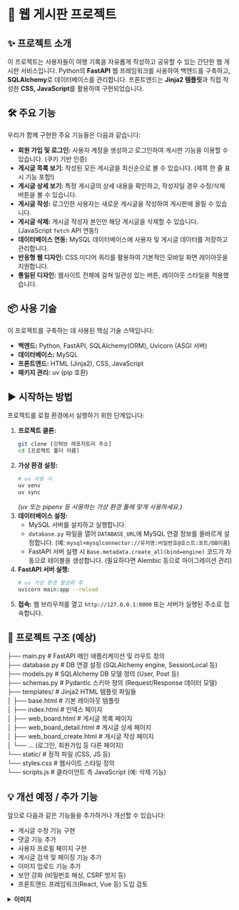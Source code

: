# 🚀 웹 게시판 프로젝트

## ✨ 프로젝트 소개

이 프로젝트는 사용자들이 여행 기록을 자유롭게 작성하고 공유할 수 있는 간단한 웹 게시판 서비스입니다. Python의 **FastAPI** 웹 프레임워크를 사용하여 백엔드를 구축하고, **SQLAlchemy**로 데이터베이스를 관리합니다. 프론트엔드는 **Jinja2 템플릿**과 직접 작성한 **CSS, JavaScript**를 활용하여 구현되었습니다.

## 🛠️ 주요 기능

우리가 함께 구현한 주요 기능들은 다음과 같습니다:

-   **회원 가입 및 로그인:** 사용자 계정을 생성하고 로그인하여 게시판 기능을 이용할 수 있습니다. (쿠키 기반 인증)
-   **게시글 목록 보기:** 작성된 모든 게시글을 최신순으로 볼 수 있습니다. (제목 한 줄 표시 기능 포함!)
-   **게시글 상세 보기:** 특정 게시글의 상세 내용을 확인하고, 작성자일 경우 수정/삭제 버튼을 볼 수 있습니다.
-   **게시글 작성:** 로그인한 사용자는 새로운 게시글을 작성하여 게시판에 올릴 수 있습니다.
-   **게시글 삭제:** 게시글 작성자 본인만 해당 게시글을 삭제할 수 있습니다. (JavaScript `fetch` API 연동!)
-   **데이터베이스 연동:** MySQL 데이터베이스에 사용자 및 게시글 데이터를 저장하고 관리합니다.
-   **반응형 웹 디자인:** CSS 미디어 쿼리를 활용하여 기본적인 모바일 화면 레이아웃을 지원합니다.
-   **통일된 디자인:** 웹사이트 전체에 걸쳐 일관성 있는 버튼, 레이아웃 스타일을 적용했습니다.

## 📦 사용 기술

이 프로젝트를 구축하는 데 사용된 핵심 기술 스택입니다:

-   **백엔드:** Python, FastAPI, SQLAlchemy(ORM), Uvicorn (ASGI 서버)
-   **데이터베이스:** MySQL
-   **프론트엔드:** HTML (Jinja2), CSS, JavaScript 
-   **패키지 관리:** uv (pip 호환)
## ▶️ 시작하는 방법

프로젝트를 로컬 환경에서 실행하기 위한 단계입니다:

1.  **프로젝트 클론:**
    ```bash
    git clone [깃허브 레포지토리 주소]
    cd [프로젝트 폴더 이름]
    ```
2.  **가상 환경 설정:**
    ```bash
    # uv 사용 시
    uv venv
    uv sync
    ```
    *(uv 또는 pipenv 등 사용하는 가상 환경 툴에 맞게 사용하세요.)*
3.  **데이터베이스 설정:**
    *   MySQL 서버를 설치하고 실행합니다.
    *   `database.py` 파일을 열어 `DATABASE_URL`에 MySQL 연결 정보를 올바르게 설정합니다. (예: `mysql+mysqlconnector://유저명:비밀번호@호스트:포트/DB이름`)
    *   FastAPI 서버 실행 시 `Base.metadata.create_all(bind=engine)` 코드가 자동으로 테이블을 생성합니다. (필요하다면 Alembic 등으로 마이그레이션 관리)
4.  **FastAPI 서버 실행:**
    ```bash
    # uv 가상 환경 활성화 후
    uvicorn main:app --reload
    ```
5.  **접속:**
    웹 브라우저를 열고 `http://127.0.0.1:8000` 또는 서버가 실행된 주소로 접속합니다.

## 📁 프로젝트 구조 (예상)

├── main.py # FastAPI 메인 애플리케이션 및 라우트 정의</br>
├── database.py # DB 연결 설정 (SQLAlchemy engine, SessionLocal 등)</br>
├── models.py # SQLAlchemy DB 모델 정의 (User, Post 등)</br>
├── schemas.py # Pydantic 스키마 정의 (Request/Response 데이터 모델)</br>
├── templates/ # Jinja2 HTML 템플릿 파일들</br>
│ ├── base.html # 기본 레이아웃 템플릿</br>
│ ├── index.html # 인덱스 페이지</br>
│ ├── web_board.html # 게시글 목록 페이지</br>
│ ├── web_board_detail.html # 게시글 상세 페이지</br>
│ ├── web_board_create.html # 게시글 작성 페이지</br>
│ └── ... (로그인, 회원가입 등 다른 페이지)</br>
└── static/ # 정적 파일 (CSS, JS 등)</br>
└── styles.css # 웹사이트 스타일 정의</br>
└── scripts.js # 클라이언트 측 JavaScript (예: 삭제 기능)</br>


## 💡 개선 예정 / 추가 기능

앞으로 다음과 같은 기능들을 추가하거나 개선할 수 있습니다:

-   게시글 수정 기능 구현
-   댓글 기능 추가
-   사용자 프로필 페이지 구현
-   게시글 검색 및 페이징 기능 추가
-   이미지 업로드 기능 추가
-   보안 강화 (비밀번호 해싱, CSRF 방지 등)
-   프론트엔드 프레임워크(React, Vue 등) 도입 검토

<details>
<summary> <b> 이미지 </b></summary>

<br/>
<img src="https://github.com/user-attachments/assets/306bf85b-6c76-47b3-be84-ff6b550475fa" alt="[1]">

<img src="https://github.com/user-attachments/assets/61adb942-57e5-4a2e-935d-187aac570bed" alt="[2]">

<img src="https://github.com/user-attachments/assets/5f63e1e5-a3fd-43da-82f8-3d6ff1b9657d" alt="[3]">

<img src="https://github.com/user-attachments/assets/30e3990d-a7d8-4cfa-855d-0b4c441385fb" alt="[4]">

<img src="https://github.com/user-attachments/assets/8b7c8a3b-096c-4e81-b4c2-e75898d46357" alt="[5]">

<img src="https://github.com/user-attachments/assets/440667cc-dc00-4645-9ad9-333f6bf98ba3" alt="[6]">

<img src="https://github.com/user-attachments/assets/07c75c90-1fd4-4ab9-b706-1203c422bb51" alt="[7]">

<img src="https://github.com/user-attachments/assets/00bc8638-6b8d-4ab9-9893-1eb745ee3d43" alt="[8]">

</details>